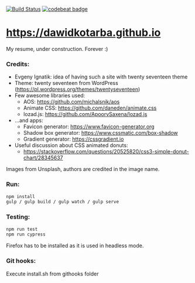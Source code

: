 [![Build Status](https://travis-ci.org/dawidkotarba/dawidkotarba.github.io.svg?branch=master)](https://travis-ci.org/dawidkotarba/dawidkotarba.github.io)
[![codebeat badge](https://codebeat.co/badges/c2a135f1-c13b-48a8-87ca-4611cbee1ca4)](https://codebeat.co/projects/github-com-dawidkotarba-dawidkotarba-github-io-master)
# https://dawidkotarba.github.io

My resume, under construction. Forever :)

### Credits:
- Evgeny Ignatik: idea of having such a site with twenty seventeen theme
- Theme: twenty seventeen from WordPress (https://pl.wordpress.org/themes/twentyseventeen)
- Few awesome libraries used:
    - AOS: https://github.com/michalsnik/aos
    - Animate CSS: https://github.com/daneden/animate.css
    - lozad.js: https://github.com/ApoorvSaxena/lozad.js
- ...and apps:
    - Favicon generator: https://www.favicon-generator.org
    - Shadow box generator: https://www.cssmatic.com/box-shadow
    - Gradient generator: https://cssgradient.io
- Useful discussion about CSS animated donuts:
    - https://stackoverflow.com/questions/20525820/css3-simple-donut-chart/28345637

Images from Unsplash, authors are credited in the image name.

### Run:
```bash
npm install
gulp / gulp build / gulp watch / gulp serve
```

### Testing:
```bash
npm run test
npm run cypress
```

Firefox has to be installed as it is used in headless mode.

### Git hooks:
Execute install.sh from githooks folder

